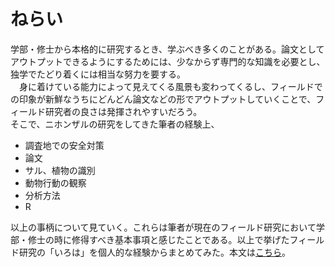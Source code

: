 # ねらい
学部・修士から本格的に研究するとき、学ぶべき多くのことがある。論文としてアウトプットできるようにするためには、少なからず専門的な知識を必要とし、独学でたどり着くには相当な努力を要する。<br>
　身に着けている能力によって見えてくる風景も変わってくるし、フィールドでの印象が新鮮なうちにどんどん論文などの形でアウトプットしていくことで、フィールド研究者の良さは発揮されやすいだろう。<br>そこで、ニホンザルの研究をしてきた筆者の経験上、

- 調査地での安全対策
- 論文
- サル、植物の識別
- 動物行動の観察
- 分析方法
- R

以上の事柄について見ていく。これらは筆者が現在のフィールド研究において学部・修士の時に修得すべき基本事項と感じたことである。以上で挙げたフィールド研究の「いろは」を個人的な経験からまとめてみた。本文は[こちら](https://tabutan.github.io/study_method/)。
